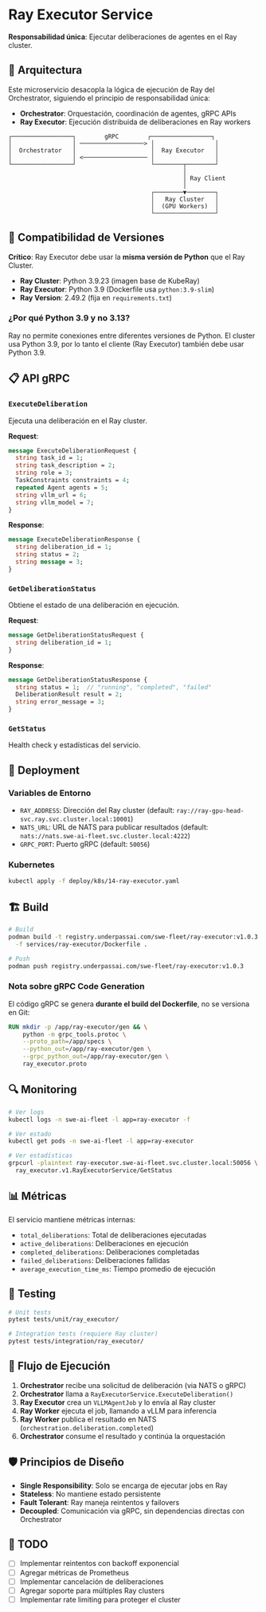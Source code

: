 # Ray Executor Service

**Responsabilidad única**: Ejecutar deliberaciones de agentes en el Ray cluster.

## 🎯 Arquitectura

Este microservicio desacopla la lógica de ejecución de Ray del Orchestrator, siguiendo el principio de responsabilidad única:

- **Orchestrator**: Orquestación, coordinación de agentes, gRPC APIs
- **Ray Executor**: Ejecución distribuida de deliberaciones en Ray workers

```
┌─────────────────┐        gRPC        ┌─────────────────┐
│                 │ ──────────────────> │                 │
│  Orchestrator   │                     │  Ray Executor   │
│                 │ <────────────────── │                 │
└─────────────────┘                     └────────┬────────┘
                                                 │
                                                 │ Ray Client
                                                 │
                                        ┌────────▼────────┐
                                        │   Ray Cluster   │
                                        │  (GPU Workers)  │
                                        └─────────────────┘
```

## 🔧 Compatibilidad de Versiones

**Crítico**: Ray Executor debe usar la **misma versión de Python** que el Ray Cluster.

- **Ray Cluster**: Python 3.9.23 (imagen base de KubeRay)
- **Ray Executor**: Python 3.9 (Dockerfile usa `python:3.9-slim`)
- **Ray Version**: 2.49.2 (fija en `requirements.txt`)

### ¿Por qué Python 3.9 y no 3.13?

Ray no permite conexiones entre diferentes versiones de Python. El cluster usa Python 3.9, por lo tanto el cliente (Ray Executor) también debe usar Python 3.9.

## 📋 API gRPC

### `ExecuteDeliberation`

Ejecuta una deliberación en el Ray cluster.

**Request**:
```protobuf
message ExecuteDeliberationRequest {
  string task_id = 1;
  string task_description = 2;
  string role = 3;
  TaskConstraints constraints = 4;
  repeated Agent agents = 5;
  string vllm_url = 6;
  string vllm_model = 7;
}
```

**Response**:
```protobuf
message ExecuteDeliberationResponse {
  string deliberation_id = 1;
  string status = 2;
  string message = 3;
}
```

### `GetDeliberationStatus`

Obtiene el estado de una deliberación en ejecución.

**Request**:
```protobuf
message GetDeliberationStatusRequest {
  string deliberation_id = 1;
}
```

**Response**:
```protobuf
message GetDeliberationStatusResponse {
  string status = 1;  // "running", "completed", "failed"
  DeliberationResult result = 2;
  string error_message = 3;
}
```

### `GetStatus`

Health check y estadísticas del servicio.

## 🚀 Deployment

### Variables de Entorno

- `RAY_ADDRESS`: Dirección del Ray cluster (default: `ray://ray-gpu-head-svc.ray.svc.cluster.local:10001`)
- `NATS_URL`: URL de NATS para publicar resultados (default: `nats://nats.swe-ai-fleet.svc.cluster.local:4222`)
- `GRPC_PORT`: Puerto gRPC (default: `50056`)

### Kubernetes

```bash
kubectl apply -f deploy/k8s/14-ray-executor.yaml
```

## 🏗️ Build

```bash
# Build
podman build -t registry.underpassai.com/swe-fleet/ray-executor:v1.0.3 \
  -f services/ray-executor/Dockerfile .

# Push
podman push registry.underpassai.com/swe-fleet/ray-executor:v1.0.3
```

### Nota sobre gRPC Code Generation

El código gRPC se genera **durante el build del Dockerfile**, no se versiona en Git:

```dockerfile
RUN mkdir -p /app/ray-executor/gen && \
    python -m grpc_tools.protoc \
    --proto_path=/app/specs \
    --python_out=/app/ray-executor/gen \
    --grpc_python_out=/app/ray-executor/gen \
    ray_executor.proto
```

## 🔍 Monitoring

```bash
# Ver logs
kubectl logs -n swe-ai-fleet -l app=ray-executor -f

# Ver estado
kubectl get pods -n swe-ai-fleet -l app=ray-executor

# Ver estadísticas
grpcurl -plaintext ray-executor.swe-ai-fleet.svc.cluster.local:50056 \
  ray_executor.v1.RayExecutorService/GetStatus
```

## 📊 Métricas

El servicio mantiene métricas internas:

- `total_deliberations`: Total de deliberaciones ejecutadas
- `active_deliberations`: Deliberaciones en ejecución
- `completed_deliberations`: Deliberaciones completadas
- `failed_deliberations`: Deliberaciones fallidas
- `average_execution_time_ms`: Tiempo promedio de ejecución

## 🧪 Testing

```bash
# Unit tests
pytest tests/unit/ray_executor/

# Integration tests (requiere Ray cluster)
pytest tests/integration/ray_executor/
```

## 🔄 Flujo de Ejecución

1. **Orchestrator** recibe una solicitud de deliberación (via NATS o gRPC)
2. **Orchestrator** llama a `RayExecutorService.ExecuteDeliberation()`
3. **Ray Executor** crea un `VLLMAgentJob` y lo envía al Ray cluster
4. **Ray Worker** ejecuta el job, llamando a vLLM para inferencia
5. **Ray Worker** publica el resultado en NATS (`orchestration.deliberation.completed`)
6. **Orchestrator** consume el resultado y continúa la orquestación

## 🛡️ Principios de Diseño

- **Single Responsibility**: Solo se encarga de ejecutar jobs en Ray
- **Stateless**: No mantiene estado persistente
- **Fault Tolerant**: Ray maneja reintentos y failovers
- **Decoupled**: Comunicación via gRPC, sin dependencias directas con Orchestrator

## 📝 TODO

- [ ] Implementar reintentos con backoff exponencial
- [ ] Agregar métricas de Prometheus
- [ ] Implementar cancelación de deliberaciones
- [ ] Agregar soporte para múltiples Ray clusters
- [ ] Implementar rate limiting para proteger el cluster
